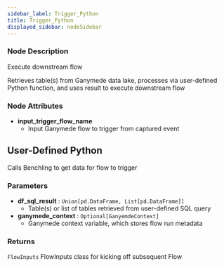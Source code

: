 ```yaml
---
sidebar_label: Trigger_Python
title: Trigger_Python
displayed_sidebar: nodeSidebar
---
```


### Node Description

Execute downstream flow

Retrieves table(s) from Ganymede data lake, processes via user-defined Python function,
and uses result to execute downstream flow

### Node Attributes

- **input_trigger_flow_name**
  - Input Ganymede flow to trigger from captured event

## User-Defined Python

Calls Benchling to get data for flow to trigger

### Parameters

- **df_sql_result** : `Union[pd.DataFrame, List[pd.DataFrame]]`
    - Table(s) or list of tables retrieved from user-defined SQL query
- **ganymede_context** : `Optional[GanyemdeContext]`
    - Ganymede context variable, which stores flow run metadata

### Returns

`FlowInputs`
  FlowInputs class for kicking off subsequent Flow